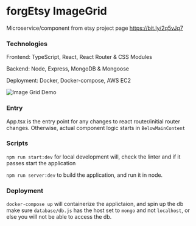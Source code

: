 # forgEtsy ImageGrid

Microservice/component from etsy project page https://bit.ly/2q5vJq7

### Technologies
Frontend: TypeScript, React, React Router & CSS Modules

Backend: Node, Express, MongoDB & Mongoose

Deployment: Docker, Docker-compose, AWS EC2

![Image Grid Demo](https://thumbs.gfycat.com/MindlessBlankAsianconstablebutterfly-size_restricted.gif)

### Entry

App.tsx is the entry point for any changes to react router/initial router changes. Otherwise, actual component logic starts in `BelowMainContent`


### Scripts

`npm run start:dev` for local development will, check the linter and if it passes start the application

`npm run server:dev` to build the application, and run it in node.

### Deployment

`docker-compose up` will containerize the applictaion, and spin up the db
make sure `database/db.js` has the host set to `mongo` and not `localhost`, or else you will not be able to access the db.
